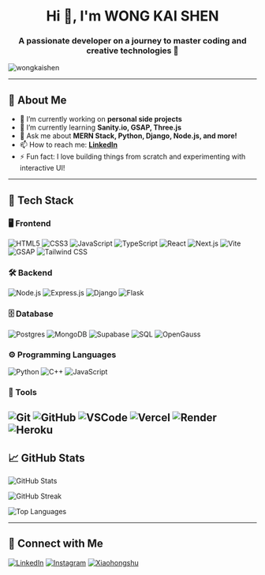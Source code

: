 <h1 align="center">Hi 👋, I'm WONG KAI SHEN</h1>
<h3 align="center">A passionate developer on a journey to master coding and creative technologies 🚀</h3>

<p align="left">
  <img src="https://komarev.com/ghpvc/?username=wongkaishen&label=Profile%20views&color=0e75b6&style=flat" alt="wongkaishen" />
</p>

---

## 🌱 About Me
- 🔭 I’m currently working on **personal side projects**  
- 🌱 I’m currently learning **Sanity.io, GSAP, Three.js**  
- 💬 Ask me about **MERN Stack, Python, Django, Node.js, and more!**  
- 📫 How to reach me: **[LinkedIn](https://www.linkedin.com/in/wong%20kai%20shen/)**  
- ⚡ Fun fact: I love building things from scratch and experimenting with interactive UI!

---

## 🚀 Tech Stack

### 🖥️ Frontend
![HTML5](https://img.shields.io/badge/html5-%23E34F26.svg?style=for-the-badge&logo=html5&logoColor=white)
![CSS3](https://img.shields.io/badge/css3-%231572B6.svg?style=for-the-badge&logo=css3&logoColor=white)
![JavaScript](https://img.shields.io/badge/javascript-%23323330.svg?style=for-the-badge&logo=javascript&logoColor=%23F7DF1E)
![TypeScript](https://img.shields.io/badge/typescript-%23007ACC.svg?style=for-the-badge&logo=typescript&logoColor=white)
![React](https://img.shields.io/badge/react-%2320232a.svg?style=for-the-badge&logo=react&logoColor=%2361DAFB)
![Next.js](https://img.shields.io/badge/next.js-%23000000.svg?style=for-the-badge&logo=next.js&logoColor=white)
![Vite](https://img.shields.io/badge/vite-%23646CFF.svg?style=for-the-badge&logo=vite&logoColor=white)
![GSAP](https://img.shields.io/badge/GSAP-88CE02?style=for-the-badge&logo=greensock&logoColor=white)
![Tailwind CSS](https://img.shields.io/badge/tailwindcss-%2338B2AC.svg?style=for-the-badge&logo=tailwind-css&logoColor=white)

### 🛠️ Backend
![Node.js](https://img.shields.io/badge/node.js-6DA55F?style=for-the-badge&logo=node.js&logoColor=white)
![Express.js](https://img.shields.io/badge/express.js-%23404d59.svg?style=for-the-badge&logo=express&logoColor=white)
![Django](https://img.shields.io/badge/Django-%23092E20.svg?style=for-the-badge&logo=django&logoColor=white)
![Flask](https://img.shields.io/badge/Flask-000?style=for-the-badge&logo=flask&logoColor=fff)

### 🗄️ Database
![Postgres](https://img.shields.io/badge/postgres-%23316192.svg?style=for-the-badge&logo=postgresql&logoColor=white)
![MongoDB](https://img.shields.io/badge/MongoDB-%234ea94b.svg?style=for-the-badge&logo=mongodb&logoColor=white)
![Supabase](https://img.shields.io/badge/Supabase-3ECF8E?style=for-the-badge&logo=supabase&logoColor=white)
![SQL](https://img.shields.io/badge/SQL-4479A1?style=for-the-badge&logo=postgresql&logoColor=white)
![OpenGauss](https://img.shields.io/badge/OpenGauss-0082C9?style=for-the-badge&logo=postgresql&logoColor=white)

### ⚙️ Programming Languages
![Python](https://img.shields.io/badge/python-3670A0?style=for-the-badge&logo=python&logoColor=ffdd54)
![C++](https://img.shields.io/badge/c++-%2300599C.svg?style=for-the-badge&logo=c%2B%2B&logoColor=white)
![JavaScript](https://img.shields.io/badge/javascript-%23323330.svg?style=for-the-badge&logo=javascript&logoColor=%23F7DF1E)

### 🔧 Tools
![Git](https://img.shields.io/badge/git-F05032?style=for-the-badge&logo=git&logoColor=white)
![GitHub](https://img.shields.io/badge/github-000000?style=for-the-badge&logo=github&logoColor=white)
![VSCode](https://img.shields.io/badge/VSCode-007ACC?style=for-the-badge&logo=visual-studio-code&logoColor=white)
![Vercel](https://img.shields.io/badge/vercel-%23000000.svg?style=for-the-badge&logo=vercel&logoColor=white)
![Render](https://img.shields.io/badge/Render-000000?style=for-the-badge&logo=Render&logoColor=FFFFFF)
![Heroku](https://img.shields.io/badge/Heroku-430098?style=for-the-badge&logo=Heroku&logoColor=FFFFFF)
---

## 📈 GitHub Stats
<p align="left">
  <img src="https://github-readme-stats.vercel.app/api?username=wongkaishen&show_icons=true&theme=react&hide=issues" alt="GitHub Stats" />
</p>

<p align="left">
  <img src="https://github-readme-streak-stats.herokuapp.com/?user=wongkaishen&theme=react" alt="GitHub Streak" />
</p>

<p align="left">
  <img src="https://github-readme-stats.vercel.app/api/top-langs/?username=wongkaishen&theme=react&hide_border=false&include_all_commits=true&count_private=false&layout=compact" alt="Top Languages" />
</p>

---

## 🔗 Connect with Me
<p align="left">
<a href="https://www.linkedin.com/in/wong%20kai%20shen/" target="blank"><img src="https://custom-icon-badges.demolab.com/badge/LinkedIn-0A66C2?style=for-the-badge&logo=linkedin-white&logoColor=fff" alt="LinkedIn" /></a>
<a href="https://instagram.com/micheal_wong_03" target="blank"><img src="https://img.shields.io/badge/Instagram-%23E4405F.svg?style=for-the-badge&logo=Instagram&logoColor=white" alt="Instagram" /></a>
<a href="https://www.xiaohongshu.com/user/profile/617e4046000000000201e0fc" target="blank"><img src="https://img.shields.io/badge/Xiaohongshu-FF2442?style=for-the-badge&logo=Xiaohongshu&logoColor=FFFFFF" alt="Xiaohongshu" /></a>
</p>

